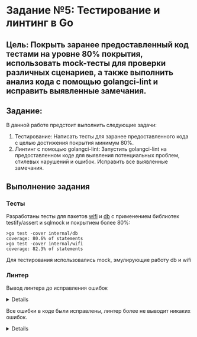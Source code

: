 # Задание №5: Тестирование и линтинг в Go

## Цель: Покрыть заранее предоставленный код тестами на уровне 80% покрытия, использовать mock-тесты для проверки различных сценариев, а также выполнить анализ кода с помощью golangci-lint и исправить выявленные замечания.

## Задание:
В данной работе предстоит выполнить следующие задачи:

1. Тестирование: Написать тесты для заранее предоставленного кода с целью достижения покрытия минимум 80%.
2. Линтинг с помощью golangci-lint: Запустить golangci-lint на предоставленном коде для выявления потенциальных проблем, стилевых нарушений и ошибок. Исправить все выявленные замечания.

## Выполнение задания
### Тесты
Разработаны тесты для пакетов [wifi](https://github.com/TheMightyOoze147/Go_dev_school/blob/main/pr5/internal/wifi/wi-fi_test.go) и [db](https://github.com/TheMightyOoze147/Go_dev_school/blob/main/pr5/internal/db/db_functions_test.go) с применением библиотек testify/assert и sqlmock и покрытием более 80%:
```console
>go test -cover internal/db
coverage: 80.6% of statements
>go test -cover internal/wifi
coverage: 82.3% of statements
```
Для тестирования использовались mock, эмулирующие работу db и wifi
### Линтер
Вывод линтера до исправления ошибок
<details>

        >golangci-lint run      
        level=warning msg="[linters_context] copyloopvar: this linter is disabled because the Go version (1.19) of your project is lower than Go 1.22"
        level=warning msg="[linters_context] intrange: this linter is disabled because the Go version (1.19) of your project is lower than Go 1.22"
        internal\db\db_functions.go:34:4: exitAfterDefer: log.Fatal will exit, and `defer rows.Close()` will not run (gocritic)
                                log.Fatal(err)
                                ^
        internal\db\db_functions.go:59:4: exitAfterDefer: log.Fatal will exit, and `defer rows.Close()` will not run (gocritic)
                                log.Fatal(err)
                                ^
        internal\db\db_functions.go:12:6: exported: type name will be used as db.DBService by other packages, and that stutters; consider calling this Service (revive)
        type DBService struct {
        ^
        internal\db\db_functions.go:25:15: error returned from interface method should be wrapped: sig: func (example_mock/internal/db.Database).Query(query string, args ...any) (*database/sql.Rows, error) (wrapcheck)
                        return nil, err
                                ^
        internal\db\db_functions.go:40:15: error returned from external package is unwrapped: sig: func (*database/sql.Rows).Err() error (wrapcheck)
                        return nil, err
                                ^
        internal\db\db_functions.go:43:16: error returned from interface method should be wrapped: sig: func (example_mock/internal/db.Database).Query(query string, args ...any) (*database/sql.Rows, error) (wrapcheck)
                return names, err
                        ^
        internal\db\db_functions.go:50:15: error returned from interface method should be wrapped: sig: func (example_mock/internal/db.Database).Query(query string, args ...any) (*database/sql.Rows, error) (wrapcheck)
                        return nil, err
                                ^
        internal\db\db_functions.go:65:15: error returned from external package is unwrapped: sig: func (*database/sql.Rows).Err() error (wrapcheck)
                        return nil, err
                                ^
        internal\db\db_functions.go:52:2: only one cuddle assignment allowed before defer statement (wsl)
                defer rows.Close()
                ^
        internal\db\db_functions.go:61:3: append only allowed to cuddle with appended value (wsl)
                        values = append(values, value)
                        ^
        internal\db\db_functions.go:36:3: append only allowed to cuddle with appended value (wsl)
                        names = append(names, name)
                        ^
        internal\db\db_functions.go:49:2: only one cuddle assignment allowed before if statement (wsl)
                if err != nil {
                ^
        internal\wifi\wi-fi.go:26:2: Consider pre-allocating `addrs` (prealloc)
                ^
        internal\wifi\wi-fi.go:40:2: Consider pre-allocating `name_list` (prealloc)
                var name_list []string
                ^
        internal\wifi\wi-fi.go:13:6: exported: type name will be used as wifi.WiFiService by other packages, and that stutters; consider calling this Service (revive)
        type WiFiService struct {
        ^
        internal\wifi\wi-fi.go:45:2: return with no blank line before (nlreturn)
                return name_list, nil
                ^
        internal\wifi\wi-fi.go:24:15: error returned from interface method should be wrapped: sig: func (example_mock/internal/wifi.WiFi).Interfaces() ([]*github.com/mdlayher/wifi.Interface, error) (wrapcheck)
                        return nil, err
                                ^
        internal\wifi\wi-fi.go:38:15: error returned from interface method should be wrapped: sig: func (example_mock/internal/wifi.WiFi).Interfaces() ([]*github.com/mdlayher/wifi.Interface, error) (wrapcheck)
                        return nil, err
                                ^
        cmd\wifi\main.go:15:3: return with no blank line before (nlreturn)
                        return
                        ^
        cmd\wifi\main.go:23:3: return with no blank line before (nlreturn)
                        return
                        ^
</details>

Все ошибки в коде были исправлены, линтер более не выводит никаких ошибок.
<details>
<pre>
P.S. После линтера тесты сломались, но я пофиксил
</pre>
<img src="https://media.tenor.com/5aF7np_zPEgAAAAe/pepe-why-pepe-the-frog.png" width="20%" height="20%"/>
</details>